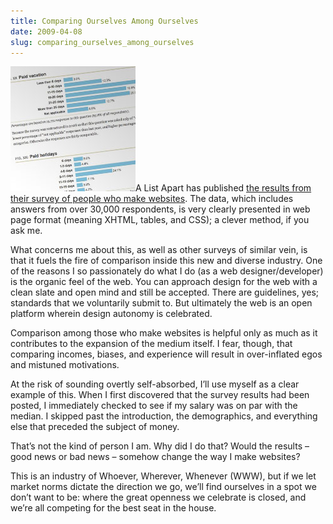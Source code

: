 ```yaml
---
title: Comparing Ourselves Among Ourselves
date: 2009-04-08
slug: comparing_ourselves_among_ourselves
---
```

<p><img src="/assets/img/alasurvey.jpg" alt="alasurvey.jpg" border="0" width="200" height="200" class="imgright" />A List Apart has published <a href="http://aneventapart.com/alasurvey2008/">the results from their survey of people who make websites</a>. The data, which includes answers from over 30,000 respondents, is very clearly presented in web page format (meaning XHTML, tables, and CSS); a clever method, if you ask me.</p>

<p>What concerns me about this, as well as other surveys of similar vein, is that it fuels the fire of comparison inside this new and diverse industry. One of the reasons I so passionately do what I do (as a web designer/developer) is the organic feel of the web. You can approach design for the web with a clean slate and open mind and still be accepted. There are guidelines, yes; standards that we voluntarily submit to. But ultimately the web is an open platform wherein design autonomy is celebrated.</p>

<p>Comparison among those who make websites is helpful only as much as it contributes to the expansion of the medium itself. I fear, though, that comparing incomes, biases, and experience will result in over-inflated egos and mistuned motivations.</p>

<p>At the risk of sounding overtly self-absorbed, I&#8217;ll use myself as a clear example of this. When I first discovered that the survey results had been posted, I immediately checked to see if my salary was on par with the median. I skipped past the introduction, the demographics, and everything else that preceded the subject of money.</p>

<p>That&#8217;s not the kind of person I am. Why did I do that? Would the results &#8211; good news or bad news &#8211; somehow change the way I make websites?</p>

<p>This is an industry of Whoever, Wherever, Whenever (WWW), but if we let market norms dictate the direction we go, we&#8217;ll find ourselves in a spot we don&#8217;t want to be: where the great openness we celebrate is closed, and we&#8217;re all competing for the best seat in the house.</p>